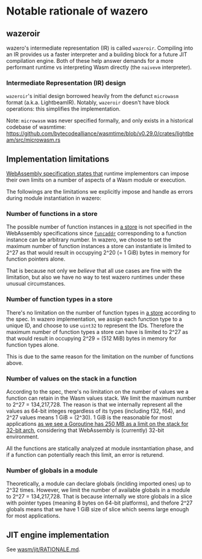 # Notable rationale of wazero

## wazeroir
wazero's intermediate representation (IR) is called `wazeroir`. Compiling into an IR provides us a faster interpreter
and a building block for a future JIT compilation engine. Both of these help answer demands for a more performant
runtime vs interpreting Wasm directly (the `naivevm` interpreter).

### Intermediate Representation (IR) design
`wazeroir`'s initial design borrowed heavily from the defunct `microwasm` format (a.k.a. LightbeamIR). Notably,
`wazeroir` doesn't have block operations: this simplifies the implementation.

Note: `microwasm` was never specified formally, and only exists in a historical codebase of wasmtime:
https://github.com/bytecodealliance/wasmtime/blob/v0.29.0/crates/lightbeam/src/microwasm.rs


## Implementation limitations

[WebAssembly specification states that](https://www.w3.org/TR/wasm-core-1/#a2-implementation-limitations)
runtime implementors can impose their own limits on a number of aspects of a Wasm module or execution.

The followings are the limitations we explicitly impose and handle as errors during module instantiation in wazero:

### Number of functions in a store

The possible number of function instances in [a store](https://www.w3.org/TR/wasm-core-1/#store%E2%91%A0) is not specified in the WebAssembly specifications since [`funcaddr`](https://www.w3.org/TR/wasm-core-1/#syntax-funcaddr) corresponding to a function instance can be arbitrary number. 
In wazero, we choose to set the maximum number of function instances a store can instantiate is limited to 2^27 as that would result in occupying 2^20 (= 1 GiB) bytes in memory for function pointers alone.

That is because not only we _believe_ that all use cases are fine with the limitation, but also we have no way to test wazero runtimes under these unusual circumstances.

### Number of function types in a store

There's no limitation on the number of function types in [a store](https://www.w3.org/TR/wasm-core-1/#store%E2%91%A0) according to the spec. In wazero implementation, we assign each function type to a unique ID, and choose to use `uint32` to represent the IDs.
Therefore the maximum number of function types a store can have is limited to 2^27 as that would result in occupying 2^29 = (512 MiB) bytes in memory for function types alone.

This is due to the same reason for the limitation on the number of functions above.

### Number of values on the stack in a function

According to the spec, there's no limitation on the number of values we a function can retain in the Wasm values stack. We limit the maximum number to 2^27 = 134,217,728.
The reason is that we internally represent all the values as 64-bit integes regardless of its types (including f32, f64), and 2^27 values means 
1 GiB = (2^30). 1 GiB is the reasonable for most applications [as we see a Goroutine has 250 MB as a limit on the stack for 32-bit arch](https://github.com/golang/go/blob/f296b7a6f045325a230f77e9bda1470b1270f817/src/runtime/proc.go#L120), considering that WebAssembly is (currently) 32-bit environment.

All the functions are statically analyzed at module insntantiation phase, and if a function can potentially reach this limit, an error is returend.

### Number of globals in a module

Theoretically, a module can declare globals (inclding imported ones) up to 2^32 times. However, we limit the number of available globals in a module to 2^27 = 134,217,728.
That is because internally we store globals in a slice with pointer types (meaning 8 bytes on 64-bit platforms), and thefore 2^27 globals
means that we have 1 GiB size of slice which seems large enough for most applications.

## JIT engine implementation

See [wasm/jit/RATIONALE.md](wasm/jit/RATIONALE.md).
